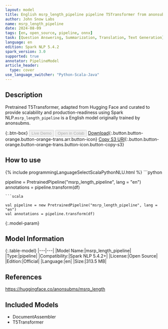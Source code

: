 ```yaml
---
layout: model
title: English msrp_length_pipeline pipeline T5Transformer from anonsubms
author: John Snow Labs
name: msrp_length_pipeline
date: 2024-08-09
tags: [en, open_source, pipeline, onnx]
task: [Question Answering, Summarization, Translation, Text Generation]
language: en
edition: Spark NLP 5.4.2
spark_version: 3.0
supported: true
annotator: PipelineModel
article_header:
  type: cover
use_language_switcher: "Python-Scala-Java"
---
```


## Description

Pretrained T5Transformer, adapted from Hugging Face and curated to provide scalability and production-readiness using Spark NLP.`msrp_length_pipeline` is a English model originally trained by anonsubms.

{:.btn-box}
<button class="button button-orange" disabled>Live Demo</button>
<button class="button button-orange" disabled>Open in Colab</button>
[Download](https://s3.amazonaws.com/auxdata.johnsnowlabs.com/public/models/msrp_length_pipeline_en_5.4.2_3.0_1723186119238.zip){:.button.button-orange.button-orange-trans.arr.button-icon}
[Copy S3 URI](s3://auxdata.johnsnowlabs.com/public/models/msrp_length_pipeline_en_5.4.2_3.0_1723186119238.zip){:.button.button-orange.button-orange-trans.button-icon.button-copy-s3}

## How to use



<div class="tabs-box" markdown="1">
{% include programmingLanguageSelectScalaPythonNLU.html %}
```python

pipeline = PretrainedPipeline("msrp_length_pipeline", lang = "en")
annotations =  pipeline.transform(df)   

```
```scala

val pipeline = new PretrainedPipeline("msrp_length_pipeline", lang = "en")
val annotations = pipeline.transform(df)

```
</div>

{:.model-param}
## Model Information

{:.table-model}
|---|---|
|Model Name:|msrp_length_pipeline|
|Type:|pipeline|
|Compatibility:|Spark NLP 5.4.2+|
|License:|Open Source|
|Edition:|Official|
|Language:|en|
|Size:|313.5 MB|

## References

https://huggingface.co/anonsubms/msrp_length

## Included Models

- DocumentAssembler
- T5Transformer